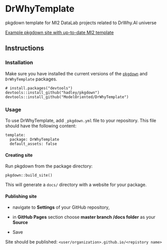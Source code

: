 # DrWhyTemplate
pkgdown template for MI2 DataLab projects related to DrWhy.AI universe

[Example pkgdown site with up-to-date MI2 template](https://mi2-warsaw.github.io/auditor/index.html)

## Instructions

### Installation

Make sure you have installed the current versions of the [`pkgdown`](https://github.com/hadley/pkgdown) and `DrWhyTemplate` packages. 

```
# install.packages("devtools")
devtools::install_github("hadley/pkgdown")
devtools::install_github("ModelOriented/DrWhyTemplate")
```

### Usage

To use DrWhyTemplate, add `_pkgdown.yml` file to your repository. 
This file should have the following content:

```
template:
  package: DrWhyTemplate
  default_assets: false
```

#### Creating site

Run pkgdown from the package directory:
```
pkgdown::build_site()
```
This will generate a `docs/` directory with a website for your package.


#### Publishing site 

- navigate to **Settings** of your GitHub repository,

- in **GitHub Pages** section choose **master branch /docs folder** as your **Source**

- Save

Site should be published: `<user/organization>.github.io/<repistory name>`
